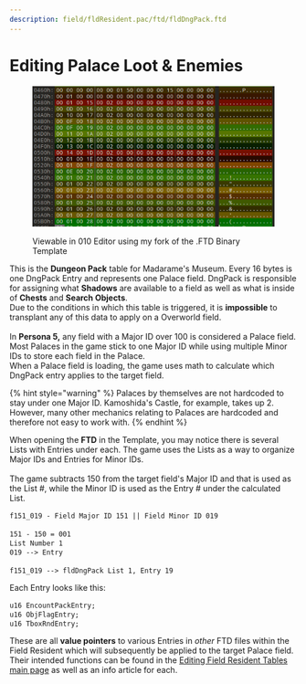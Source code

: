 ```yaml
---
description: field/fldResident.pac/ftd/fldDngPack.ftd
---
```


# Editing Palace Loot & Enemies

<figure><img src="../../.gitbook/assets/image.png" alt=""><figcaption><p>Viewable in 010 Editor using my fork of the .FTD Binary Template</p></figcaption></figure>

This is the **Dungeon Pack** table for Madarame's Museum. Every 16 bytes is one DngPack Entry and represents one Palace field. DngPack is responsible for assigning what **Shadows** are available to a field as well as what is inside of **Chests** and **Search Objects**. \
Due to the conditions in which this table is triggered, it is **impossible** to transplant any of this data to apply on a Overworld field.\
\
In **Persona 5,** any field with a Major ID over 100 is considered a Palace field. Most Palaces in the game stick to one Major ID while using multiple Minor IDs to store each field in the Palace. \
When a Palace field is loading, the game uses math to calculate which DngPack entry applies to the target field.

{% hint style="warning" %}
Palaces by themselves are not hardcoded to stay under one Major ID. Kamoshida's Castle, for example, takes up 2. However, many other mechanics relating to Palaces are hardcoded and therefore not easy to work with.
{% endhint %}

When opening the **FTD** in the Template, you may notice there is several Lists with Entries under each. The game uses the Lists as a way to organize Major IDs and Entries for Minor IDs. \
\
The game subtracts 150 from the target field's Major ID and that is used as the List #, while the Minor ID is used as the Entry # under the calculated List.

```
f151_019 - Field Major ID 151 || Field Minor ID 019

151 - 150 = 001
List Number 1
019 --> Entry

f151_019 --> fldDngPack List 1, Entry 19
```

Each Entry looks like this:

```clike
u16 EncountPackEntry;
u16 ObjFlagEntry;
u16 TboxRndEntry;
```

These are all **value pointers** to various Entries in _other_ FTD files within the Field Resident which will subsequently be applied to the target Palace field. Their intended functions can be found in the [Editing Field Resident Tables main page](./) as well as an info article for each.&#x20;
